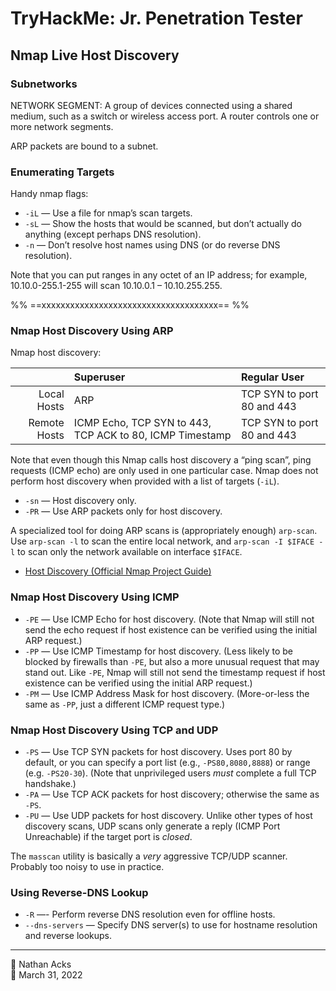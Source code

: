 # TryHackMe: Jr. Penetration Tester

## Nmap Live Host Discovery

### Subnetworks

NETWORK SEGMENT: A group of devices connected using a shared medium, such as a switch or wireless access port. A router controls one or more network segments.

ARP packets are bound to a subnet.

### Enumerating Targets

Handy nmap flags:

* `-iL` — Use a file for nmap’s scan targets.
* `-sL` — Show the hosts that would be scanned, but don’t actually do anything (except perhaps DNS resolution).
* `-n` — Don’t resolve host names using DNS (or do reverse DNS resolution).

Note that you can put ranges in any octet of an IP address; for example, 10.10.0-255.1-255 will scan 10.10.0.1 – 10.10.255.255.

%% ==xxxxxxxxxxxxxxxxxxxxxxxxxxxxxxxxxxxxx== %%

### Nmap Host Discovery Using ARP

Nmap host discovery:

|              | Superuser                                                | Regular User               |
| ------------:|:-------------------------------------------------------- |:-------------------------- |
| Local Hosts  | ARP                                                      | TCP SYN to port 80 and 443 |
| Remote Hosts | ICMP Echo, TCP SYN to 443, TCP ACK to 80, ICMP Timestamp | TCP SYN to port 80 and 443 |

Note that even though this Nmap calls host discovery a “ping scan”, ping requests (ICMP echo) are only used in one particular case. Nmap does not perform host discovery when provided with a list of targets (`-iL`).

* `-sn` — Host discovery only.
* `-PR` — Use ARP packets only for host discovery.

A specialized tool for doing ARP scans is (appropriately enough) `arp-scan`. Use `arp-scan -l` to scan the entire local network, and `arp-scan -I $IFACE -l` to scan only the network available on interface `$IFACE`.

* [Host Discovery (Official Nmap Project Guide)](https://nmap.org/book/man-host-discovery.html)

### Nmap Host Discovery Using ICMP

* `-PE` — Use ICMP Echo for host discovery. (Note that Nmap will still not send the echo request if host existence can be verified using the initial ARP request.)
* `-PP` — Use ICMP Timestamp for host discovery. (Less likely to be blocked by firewalls than `-PE`, but also a more unusual request that may stand out. Like `-PE`, Nmap will still not send the timestamp request if host existence can be verified using the initial ARP request.)
* `-PM` — Use ICMP Address Mask for host discovery. (More-or-less the same as `-PP`, just a different ICMP request type.)

### Nmap Host Discovery Using TCP and UDP

* `-PS` — Use TCP SYN packets for host discovery. Uses port 80 by default, or you can specify a port list (e.g., `-PS80,8080,8888`) or range (e.g. `-PS20-30`). (Note that unprivileged users *must* complete a full TCP handshake.)
* `-PA` — Use TCP ACK packets for host discovery; otherwise the same as `-PS`.
* `-PU` — Use UDP packets for host discovery. Unlike other types of host discovery scans, UDP scans only generate a reply (ICMP Port Unreachable) if the target port is *closed*.

The `masscan` utility is basically a *very* aggressive TCP/UDP scanner. Probably too noisy to use in practice.

### Using Reverse-DNS Lookup

* `-R` —- Perform reverse DNS resolution even for offline hosts.
* `--dns-servers` — Specify DNS server(s) to use for hostname resolution and reverse lookups.

<!--

## Nmap Basic Port Scans

### Introduction

==xxx==

### TCP and UDP Ports

==xxx==

### TCP Flags

==xxx==

### TCP Connect Scan

==xxx==

### TCP SYN Scan

==xxx==

### UDP Scan

==xxx==

### Fine-Tuning Scope and Performance

==xxx==

### Summary

==xxx==

## Nmap Advanced Port Scans

### Introduction

==xxx==

### TCP Null Scan, FIN Scan, and Xmas Scan

==xxx==

### TCP Maimon Scan

==xxx==

### TCP Ack, Windows, and Custom Scan

==xxx==

### Spoofing and Decoys

==xxx==

### Fragmented Packets

==xxx==

### Idle/Zombie Scan

==xxx==

### Getting More Details

==xxx==

### Summary

==xxx==

## Nmap Post Port Scans

### Introduction

==xxx==

### Service Detection

==xxx==

### OS Detection and Traceroute

==xxx==

### Nmap Scripting Engine (NSE)

==xxx==

### Saving the Output

==xxx==

### Summary

==xxx==

-->

- - - -

<span aria-hidden="true">👤</span> Nathan Acks  
<span aria-hidden="true">📅</span> March 31, 2022
